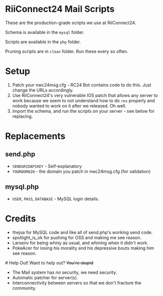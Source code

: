# RiiConnect24 Mail Scripts
These are the production-grade scripts we use at RiiConnect24.

Schema is available in the `mysql` folder.

Scripts are available in the `php` folder.

Pruning scripts are in `clean` folder. Run these every so often.
# Setup
1. Patch your nwc24msg.cfg - RC24 Bot contains code to do this. Just change the URLs accordingly.
2. Use RiiConnect24's very vulnerable IOS patch that allows any server to work because we seem to not understand how to do `res` properly and nobody wanted to work on it after we released. Oh well.
3. Import the schema, and run the scripts on your server - see below for replacing.

# Replacements
## send.php
- `SENDGRIDAPIKEY` - Self-explanatory
- `YOURDOMAIN` - the domain you patch in nwc24msg.cfg (for validation)
## mysql.php
- `USER`, `PASS`, `DATABASE` - MySQL login details.

# Credits
- thejsa for MySQL code and like all of send.php's working send code.
- spotlight_is_ok for pushing for OSS and making me see reason.
- Larsenv for being whiny as usual, and whining when it didn't work.
- PokeAcer for losing his morality and his depressive bouts making him see reason.

# Help Out!
Want to help out? ~~You're stupid~~
- The Mail system has _no_ security, we need security.
- Automatic patcher for server(s).
- Interconnectivity between servers so that we don't fracture the community.

